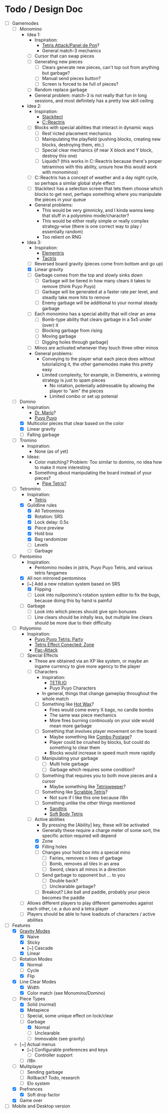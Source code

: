 # Todo / Design Doc

- [ ] Gamemodes
	- [ ] Monomino
    	- Idea 1:
    		- Inspiration:
    			- [Tetris Attack/Panel de Pon](https://tetris.wiki/Tetris_Attack)?
    			- General match-3 mechanics
    		- [ ] Cursor that can swap pieces
    		- [ ] Generating new pieces
        		- [ ] Clears generate new pieces, can't top out from anything but garbage?
        		- [ ] Manual send pieces button?
        		- [ ] Screen is forced to be full of pieces?
    		- [ ] Random replace garbage
    		- General problem: match-3 is not really that fun in long sessions, and most definitely has a pretty low skill ceiling
		- Idea 2:
    		- Inspiration:
        		- [Stackitect](https://farly.itch.io/stackitect)
        		- [C::Reactris](https://hdms.itch.io/c4r)
      		- [ ] Blocks with special abilities that interact in dynamic ways
        		- [ ] Rest`ricted placement mechanics
        		- [ ] Mainipulating the playfield (pushing blocks, creating new blocks, destroying them, etc.)
        		- [ ] Special clear mechanics (if near X block and Y block, destroy this one)
        		- [ ] Liquids? (this works in C::Reactris because there's proper tetraminos with this ability, unsure how this would work with monominos)
      		- [ ] C::Reactris has a concept of weather and a day night cycle, so perhaps a similar global style effect
      		- [ ] Stackitect has a selection screen that lets them choose which blocks to get next, perhaps something where you manipulate the pieces in your queue
      		- General problems: 
        		- This would be very gimmicky, and I kinda wanna keep that stuff in a polyomino mode/character? 
        		- This would be either really simple or really complex strategy-wise (there is one correct way to play / essentially random)
        		- Too relient on RNG
  		- Idea 3:
    		- Inspiration:
        		- [Elementris](https://mayzavan.itch.io/elementris)
        		- [Tactris](https://nofowl.itch.io/tactris)
      		- [ ] Reversed board gravity (pieces come from bottom and go up)
      		- [x] Linear gravity 
      		- [ ] Garbage comes from the top and slowly sinks down
        		- [ ] Garbage will be tiered in how many clears it takes to remove (think Puyo Puyo)
        		- [ ] Garbage will be generated at a faster rate per level, and steadly take more hits to remove
        		- [ ] Enemy garbage will be additional to your normal steady garbage 
      		- [ ] Each monomino has a special ability that will clear an area
        		- [ ] Bomb-type ability that clears garbage in a 5x5 under (over) it
        		- [ ] Blocking garbage from rising
        		- [ ] Moving garbage
        		- [ ] Digging holes through garbage]
      		- [ ] Minos are activated whenever they touch three other minos
    		- General problems:
        		- Conveying to the player what each piece does without tutorializing it, the other gamemodes make this pretty easy
        		- Limited complexity, for example, in Elementris, a winning strategy is just to spam pieces
            		- No rotation, potenially addressable by allowing the player to "aim" the pieces
            		- Limited combo or set up potenial
	- [ ] Domino
		- Inspiration:
			- [Dr. Mario](https://tetris.wiki/Dr._Mario)?
			- [Puyo Puyo](https://puyonexus.com/wiki/Tsu_(rule))
		- [x] Multicolor pieces that clear based on the color
		- [x] Linear gravity
		- [ ] Falling garbage
	- [ ] Tromino
		- Inspiration:
			- None (as of yet)
		- Ideas:
			- Color matching? Problem: Too similar to domino, no idea how to make it more interesting
			- Something about manipulating the board instead of your pieces? 
    			- [Pipe Tetris?](https://alphageneric.itch.io/pipe-tetris)
	- [ ] Tetromino
		- Inspiration:
			- [Tetris](https://tetris.wiki/Tetris_Guideline)
		- [x] Guildline rules
			- [x] All Tetrominos
			- [x] Rotation: SRS
			- [x] Lock delay: 0.5s
			- [x] Piece preview
			- [x] Hold box
			- [x] Bag randomizer
			- [ ] Levels
			- [ ] Garbage
	- [ ] Pentomino
		- Inspiration:
			- Pentomino modes in jstris, Puyo Puyo Tetris, and various tetris fangames
		- [x] All non mirrored pentominos
		- [~] Add a new rotation system based on SRS
			- [x] Flipping
			- [ ] Look into nullpomino's rotation system editor to fix the bugs, because doing this by hand is painful
		- [ ] Garbage
			- [ ] Look into which pieces should give spin bonuses
			- [ ] Line clears should be initally less, but multiple line clears should be more due to their difficulty
	- [ ] Polyomino
		- Inspiration:
			- [Puyo Puyo Tetris: Party](https://puyonexus.com/wiki/Party)
			- [Tetris Effect Conected: Zone](https://tetris.wiki/Tetris_Effect#Zone_mechanic)
			- [Pac-Attack](https://en.wikipedia.org/wiki/Pac-Attack)
		- [ ] Special Effects
			- These are obtained via an XP like system, or maybe an ingame currency to give more agency to the player
			- [ ] Characters
				- Inspiration:
					- [TETR.IO](https://characters.osk.sh/) 
					- Puyo Puyo Characters
				- In general, things that change gameplay throughout the whole match
				- [ ] Something like [Hot Wax](https://www.lexaloffle.com/bbs/?pid=146729)? 
					- Fires would come every X bags, no candle bombs 
					- The same wax piece mechanics 
					- More fires burning continously on your side would mean more garbage 
				- [ ] Something that involves player movement on the board
					- Maybe something like [Combo Postage](https://kirklindsay.itch.io/combo-postage)?
					- Player could be crushed by blocks, but could do something to clear them
					- Blocks would increase in speed much more rapidly
				- [ ] Manipulating your garbage
					- [ ] Multi hole garbage
					- [ ] Garbage which requires some condition?
				- [ ] Something that requires you to both move pieces and a cursor
					- Maybe something like [Tetrisweeper](https://kertisjones.itch.io/tetrisweeper)? 
				- [ ] Something like [Scrabble Tetris](https://htwins.net/scrabbletetris/)?
					- Not sure if I like this one because i18n
				- [ ] Something unlike the other things mentioned
					- [Sandtris](https://sandtris.com/)
					- [Soft Body Tetris](https://newbie-indie-game-dev.itch.io/softbody-tetris)
			- [ ] Active abilities
				- By pressing the [Ability] key, these will be activated
				- Generally these require a charge meter of some sort, the specific action required will depend 
				- [x] Zone
				- [x] Filling holes
				- [ ] Changes your hold box into a special mino
					- [ ] Fairies, removes n lines of garbage 
					- [ ] Bomb, removes all tiles in an area
					- [ ] Sword, clears all minos in a direction
				- [ ] Send garbage to opponent but ... to you
					- [ ] Double back?
					- [ ] Unclearable garbage?
				- [ ] Breakout? Like ball and paddle, probably your piece becomes the paddle
		- [ ] Allows different players to play different gamemodes against each other, i.e. a duo and a tetra player
		- [ ] Players should be able to have loadouts of characters / active abilities
- [ ] Features
	- [x] [Gravity Modes](https://tetris.wiki/Line_clear#Line_clear_gravity)
		- [x] Naive
		- [x] Sticky
		- [~] Cascade
		- [x] Linear
	- [ ] Rotation Modes
		- [x] Normal
		- [ ] Cycle
		- [x] Flip
	- [x] Line Clear Modes
		- [x] Width
		- [x] Color match (see Monomino/Domino)
	- [ ] Piece Types
		- [x] Solid (normal)
		- [x] Metapiece
		- [ ] Special, some unique effect on lock/clear
    	- [ ] Garbage
        	- [x] Normal
        	- [ ] Unclearable
        	- [ ] Immovable (see gravity)
	- [~] Actual menus 
		- [~] Configurable preferences and keys
			- [ ] Controller support
		- [ ] i18n
	- [ ] Mulitplayer
    	- [ ] Sending garbage
		- [ ] Rollback? Todo, research
		- [ ] Elo system
	- [x] Prefrences
		- [x] Soft drop factor
	- [x] Game over
- [ ] Mobile and Desktop version